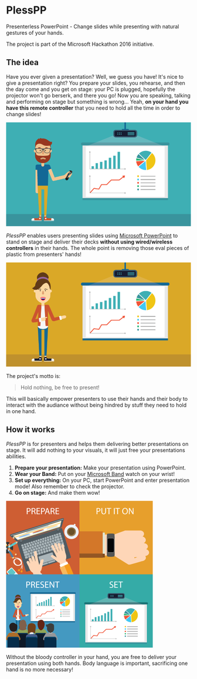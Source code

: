 # PlessPP
Presenterless PowerPoint - Change slides while presenting with natural gestures of your hands.

The project is part of the Microsoft Hackathon 2016 initiative.

## The idea
Have you ever given a presentation? Well, we guess you have! It's nice to give a presentation right? You prepare your slides, you rehearse, and then the day come and you get on stage: your PC is plugged, hopefully the projector won't go berserk, and there you go! Now you are speaking, talking and performing on stage but something is wrong... Yeah, **on your hand you have this remote controller** that you need to hold all the time in order to change slides!

![Sad presenter](/images/plesspp1.png "Sad presenter who has to use a remote controller")

_PlessPP_ enables users presenting slides using [Microsoft PowerPoint](https://products.office.com/en-us/powerpoint) to stand on stage and deliver their decks **without using wired/wireless controllers** in their hands. The whole point is removing those eval pieces of plastic from presenters' hands! 

![Happy presenter](/images/plesspp2.png "Happy presenter who has her hands free and can perform in freedom")

The project's motto is:

> Hold nothing, be free to present!

This will basically empower presenters to use their hands and their body to interact with the audiance without being hindred by stuff they need to hold in one hand.

## How it works
_PlessPP_ is for presenters and helps them delivering better presentations on stage. It will add nothing to your visuals, it will just free your presentations abilities.

1. **Prepare your presentation:** Make your presentation using PowerPoint.
2. **Wear your Band:** Put on your [Microsoft Band](https://www.microsoft.com/microsoft-band) watch on your wrist!
3. **Set up everything:** On your PC, start PowerPoint and enter presentation mode! Also remember to check the projector.
4. **Go on stage:** And make them wow!
 
![Concept](/images/plesspp3.png "The concept behind PlessPP")

Without the bloody controller in your hand, you are free to deliver your presentation using both hands. Body language is important, sacrificing one hand is no more necessary!
